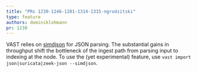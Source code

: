 ```yaml
---
title: "PRs 1230-1246-1281-1314-1315-ngrodzitski"
type: feature
authors: dominiklohmann
pr: 1230
---
```


VAST relies on [simdjson](https://github.com/simdjson/simdjson) for JSON
parsing. The substantial gains in throughput shift the bottleneck of the ingest
path from parsing input to indexing at the node. To use the (yet experimental)
feature, use `vast import json|suricata|zeek-json --simdjson`.
